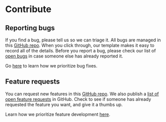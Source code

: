 # Contribute

## Reporting bugs

If you find a bug, please tell us so we can triage it. All bugs are managed in this [GitHub repo](https://github.com/portainer/portainer/issues/new?assignees=&labels=bug%2Fneed-confirmation%2C+kind%2Fbug&template=Bug_report.md&title=). When you click through, our template makes it easy to record all of the details. Before you report a bug, please check our list of [open bugs](https://github.com/portainer/portainer/labels/kind%2bug) in case someone else has already reported it.

Go [here](../faq/contributing/how-do-you-decide-which-bugs-and-features-to-work-on-first.md) to learn how we prioritize bug fixes.

## Feature requests

You can request new features in this [GitHub repo](https://github.com/portainer/portainer/issues/new?assignees=&labels=&template=Feature_request.md&title=). We also publish a [list of open feature requests](https://github.com/portainer/portainer/issues?q=is%3Aissue+is%3Aopen+label%3Abug%2Fconfirmed) in GitHub. Check to see if someone has already requested the feature you want, and give it a thumbs up.

Learn how we prioritize feature development [here](../faq/contributing/how-do-you-decide-which-bugs-and-features-to-work-on-first.md).

